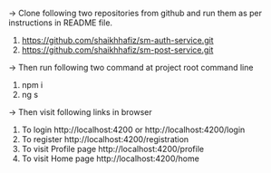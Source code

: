 -> Clone following two repositories from github and run them as per instructions in README file.

1. https://github.com/shaikhhafiz/sm-auth-service.git
2. https://github.com/shaikhhafiz/sm-post-service.git


-> Then run following two command at project root command line

1. npm i
2. ng s

-> Then visit following links in browser
1. To login http://localhost:4200 or http://localhost:4200/login
2. To register http://localhost:4200/registration
3. To visit Profile page http://localhost:4200/profile
4. To visit Home page http://localhost:4200/home
